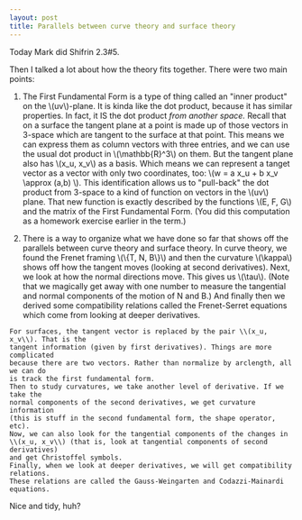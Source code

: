 ```yaml
---
layout: post
title: Parallels between curve theory and surface theory
---
```


Today Mark did Shifrin 2.3\#5.

Then I talked a lot about how the theory fits together. There were two main points:

  1. The First Fundamental Form is a type of thing called an "inner product" on
    the \\(uv\\)-plane. It is kinda like the dot product, because it has similar
    properties. In fact, it IS the dot product _from another space._ Recall that
    on a surface the tangent plane at a point is made up of those vectors in 3-space
    which are tangent to the surface at that point. This means we can express them
    as column vectors with three entries, and we can use the usual dot product in
    \\(\mathbb{R}^3\\) on them. But the tangent plane also has \\(x_u, x_v\\) as
    a basis. Which means we can represent a tanget vector as a vector with only
    two coordinates, too: \\(w = a x_u + b x_v \\approx (a,b) \\). This identification
    allows us to "pull-back" the dot product from 3-space to a kind of function
    on vectors in the \\(uv\\) plane. That new function is exactly described by the
    functions \\(E, F, G\\) and the matrix of the First Fundamental Form.
    (You did this computation as a homework exercise earlier in the term.)

  2. There is a way to organize what we have done so far that shows off the parallels
    between curve theory and surface theory.
    In curve theory, we found the Frenet framing \\(\\{T, N, B\\}\\) and then the
    curvature \\(\\kappa\\) shows off how the tangent moves (looking at second
    derivatives). Next, we look at how the normal directions move. This gives us
    \\(\\tau\\). (Note that we magically get away with one number to measure
    the tangential and normal components of the motion of N and B.)
    And finally then we derived some compatibility relations called the
    Frenet-Serret equations which come from looking at deeper derivatives.

    For surfaces, the tangent vector is replaced by the pair \\(x_u, x_v\\). That is the
    tangent information (given by first derivatives). Things are more complicated
    because there are two vectors. Rather than normalize by arclength, all we can do
    is track the first fundamental form.
    Then to study curvatures, we take another level of derivative. If we take the
    normal components of the second derivatives, we get curvature information
    (this is stuff in the second fundamental form, the shape operator, etc).
    Now, we can also look for the tangential components of the changes in
    \\(x_u, x_v\\) (that is, look at tangential components of second derivatives)
    and get Christoffel symbols.
    Finally, when we look at deeper derivatives, we will get compatibility relations.
    These relations are called the Gauss-Weingarten and Codazzi-Mainardi equations.

Nice and tidy, huh?
